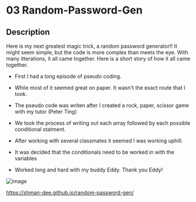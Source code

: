 # 03 Random-Password-Gen


## Description

Here is my next greatest magic trick, a random password generator!! It might seem simple, but the code is more complex than meets the eye.  With many itterations, it all came together. Here is a short story of how it all came together.

-  First I had a long episode of pseudo coding.

-  While most of it seemed great on paper.  It wasn't the exact route that I took.

-  The pseudo code was writen after I created a rock, paper, scissor game with my tutor (Peter Ting)

-  We took the process of writing out each array followed by each possible conditional statment.

-  After working with several classmates it seemed I was working uphill.

-  It was decided that the conditionals need to be worked in with the variables

-  Worked long and hard with my buddy Eddy.  Thank you Eddy!

![image](https://user-images.githubusercontent.com/86741051/127820610-61359282-662b-4a55-9a31-c4beacbf5d48.png)

https://shman-dee.github.io/random-password-gen/
